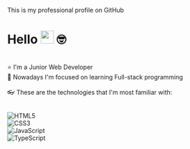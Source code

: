 This is my professional profile on GitHub

# Hello <img src="https://media.giphy.com/media/hvRJCLFzcasrR4ia7z/giphy.gif" width="30"> 🤓

<br>

<div>
 ⭐ I'm a Junior Web Developer<br>
 📖 Nowadays I'm focused on learning Full-stack programming
</div>

<br>

<div>👓 These are the technologies that I'm most familiar with: <br><br>
  
  ![HTML5](https://img.shields.io/badge/-HTML5-E34F26?style=flat&labelColor=E34F26&logo=html5&logoColor=ffffff)<br>
  ![CSS3](https://img.shields.io/badge/-CSS3-1572B6?style=flat&labelColor=1572B6&logo=css3&logoColor=ffffff)<br>
  ![JavaScript](https://img.shields.io/badge/-JavaScript-F7DF1E?style=flat&labelColor=F7DF1E&logo=javascript&logoColor=000000)<br>
  ![TypeScript](https://github.com/luisFelipeqd/luisFelipeqd/assets/115251147/a62d2147-4925-4783-a91e-6891d5a9bf75)<br>

  
</div>
